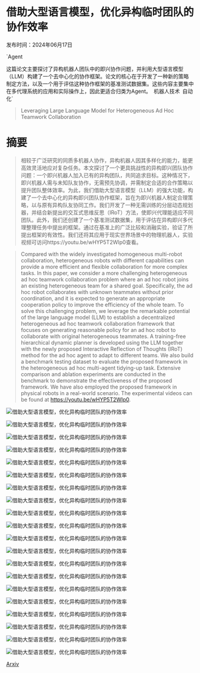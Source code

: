 # 借助大型语言模型，优化异构临时团队的协作效率

发布时间：2024年06月17日

`Agent

这篇论文主要探讨了异构机器人团队中的即兴协作问题，并利用大型语言模型（LLM）构建了一个去中心化的协作框架。论文的核心在于开发了一种新的策略制定方法，以及一个用于评估这种协作框架的基准测试数据集。这些内容主要集中在多代理系统的应用和实际操作上，因此更适合归类为Agent。` `机器人技术` `自动化`

> Leveraging Large Language Model for Heterogeneous Ad Hoc Teamwork Collaboration

# 摘要

> 相较于广泛研究的同质多机器人协作，异构机器人因其多样化的能力，能更高效灵活地应对复杂任务。本文探讨了一个更具挑战性的异构即兴团队协作问题：一个即兴机器人加入已有的异构团队，共同追求目标。这种情况下，即兴机器人需与未知队友协作，无需预先协调，并需制定合适的合作策略以提升团队整体效率。为此，我们借助大型语言模型（LLM）的强大功能，构建了一个去中心化的异构即兴团队协作框架，旨在为即兴机器人制定合理策略，以与原有异构队友协同工作。我们开发了一种无需训练的分层动态规划器，并结合新提出的交互式思维反思（IRoT）方法，使即兴代理能适应不同团队。此外，我们还创建了一个基准测试数据集，用于评估在异构即兴多代理整理任务中提出的框架。通过在基准上的广泛比较和消融实验，验证了所提出框架的有效性。我们还将其应用于现实世界场景中的物理机器人，实验视频可访问https://youtu.be/wHYP5T2WIp0查看。

> Compared with the widely investigated homogeneous multi-robot collaboration, heterogeneous robots with different capabilities can provide a more efficient and flexible collaboration for more complex tasks. In this paper, we consider a more challenging heterogeneous ad hoc teamwork collaboration problem where an ad hoc robot joins an existing heterogeneous team for a shared goal. Specifically, the ad hoc robot collaborates with unknown teammates without prior coordination, and it is expected to generate an appropriate cooperation policy to improve the efficiency of the whole team. To solve this challenging problem, we leverage the remarkable potential of the large language model (LLM) to establish a decentralized heterogeneous ad hoc teamwork collaboration framework that focuses on generating reasonable policy for an ad hoc robot to collaborate with original heterogeneous teammates. A training-free hierarchical dynamic planner is developed using the LLM together with the newly proposed Interactive Reflection of Thoughts (IRoT) method for the ad hoc agent to adapt to different teams. We also build a benchmark testing dataset to evaluate the proposed framework in the heterogeneous ad hoc multi-agent tidying-up task. Extensive comparison and ablation experiments are conducted in the benchmark to demonstrate the effectiveness of the proposed framework. We have also employed the proposed framework in physical robots in a real-world scenario. The experimental videos can be found at https://youtu.be/wHYP5T2WIp0.

![借助大型语言模型，优化异构临时团队的协作效率](../../../paper_images/2406.12224/adhoc.jpg)

![借助大型语言模型，优化异构临时团队的协作效率](../../../paper_images/2406.12224/overall_framework_new.png)

![借助大型语言模型，优化异构临时团队的协作效率](../../../paper_images/2406.12224/comm_new.png)

![借助大型语言模型，优化异构临时团队的协作效率](../../../paper_images/2406.12224/IRoT_llm.png)

![借助大型语言模型，优化异构临时团队的协作效率](../../../paper_images/2406.12224/SubtaskPrompt.png)

![借助大型语言模型，优化异构临时团队的协作效率](../../../paper_images/2406.12224/SubskillPrompt.png)

![借助大型语言模型，优化异构临时团队的协作效率](../../../paper_images/2406.12224/dataset.png)

![借助大型语言模型，优化异构临时团队的协作效率](../../../paper_images/2406.12224/suc_llm_new.png)

![借助大型语言模型，优化异构临时团队的协作效率](../../../paper_images/2406.12224/different_room_1.png)

![借助大型语言模型，优化异构临时团队的协作效率](../../../paper_images/2406.12224/suc_adhoc_abi_new.png)

![借助大型语言模型，优化异构临时团队的协作效率](../../../paper_images/2406.12224/Sim1.png)

![借助大型语言模型，优化异构临时团队的协作效率](../../../paper_images/2406.12224/real_new.png)

![借助大型语言模型，优化异构临时团队的协作效率](../../../paper_images/2406.12224/Rooms.png)

![借助大型语言模型，优化异构临时团队的协作效率](../../../paper_images/2406.12224/PhysicalFlowchart_compress.png)

![借助大型语言模型，优化异构临时团队的协作效率](../../../paper_images/2406.12224/PhysicalValidation_compress.png)

![借助大型语言模型，优化异构临时团队的协作效率](../../../paper_images/2406.12224/subtask_output_new.png)

![借助大型语言模型，优化异构临时团队的协作效率](../../../paper_images/2406.12224/subskill_output_new.png)

![借助大型语言模型，优化异构临时团队的协作效率](../../../paper_images/2406.12224/sim_room.png)

![借助大型语言模型，优化异构临时团队的协作效率](../../../paper_images/2406.12224/Physical_medium.png)

![借助大型语言模型，优化异构临时团队的协作效率](../../../paper_images/2406.12224/fail_sample.png)

[Arxiv](https://arxiv.org/abs/2406.12224)
